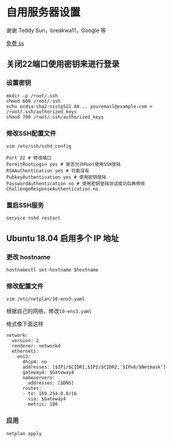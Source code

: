 # 自用服务器设置
谢谢 Teddy Sun，breakwa11，Google 等

[免费 ss](https://my.freess.today/)

## 关闭22端口使用密钥来进行登录
### 设置密钥
```
mkdir -p /root/.ssh
chmod 600 /root/.ssh
echo ecdsa-sha2-nistp521 AA... youremail@example.com > /root/.ssh/authorized_keys
chmod 700 /root/.ssh/authorized_keys
```
### 修改SSH配置文件
```
vim /etc/ssh/sshd_config
```
```
Port 22 # 修改端口
PermitRootLogin yes # 是否允许Root使用SSH登陆
RSAAuthentication yes # 可能没有
PubkeyAuthentication yes # 使用密钥登陆
PasswordAuthentication no # 使用密钥登陆测试成功后再修改
ChallengeResponseAuthentication no
```
### 重启SSH服务
```
service sshd restart
```

## Ubuntu 18.04 启用多个 IP 地址
### 更改 hostname
```
hostnamectl set-hostname $hostname
```

### 修改配置文件
```
vim /etc/netplan/10-ens3.yaml
```
根据自己的网络，修改`10-ens3.yaml`

格式像下面这样
```
network:
  version: 2
  renderer: networkd
  ethernets:
    ens3:
      dhcp4: no
      addresses: [$IP1/$CIDR1,$IP2/$CIDR2,'$IPv6/$Netmask']
      gateway4: $Gateway4
      nameservers:
        addresses: [$DNS]
      routes:
      - to: 169.254.0.0/16
        via: $Gateway4
        metric: 100
```

### 应用
```
netplan apply
```
